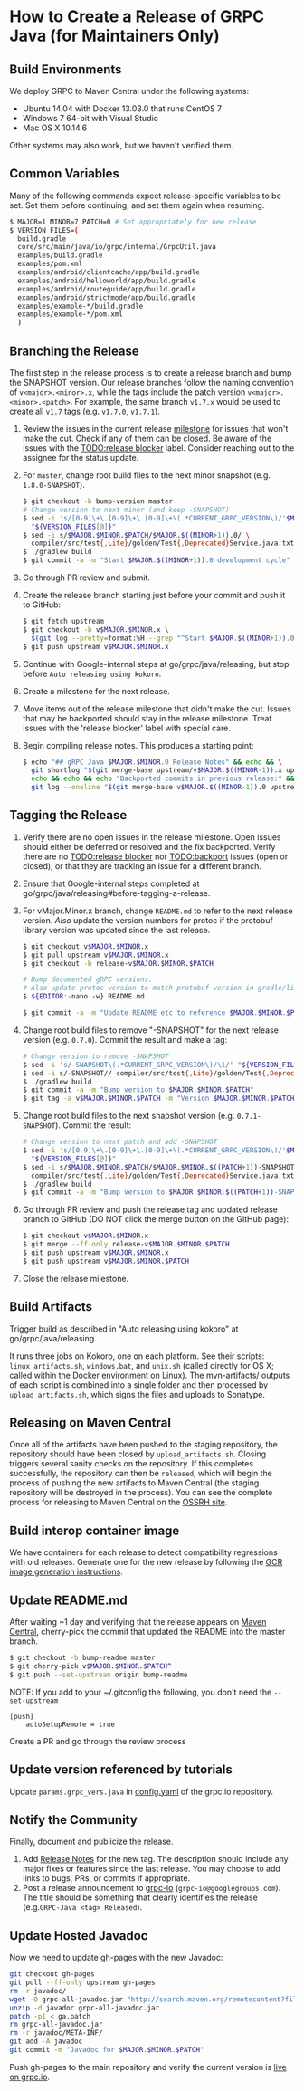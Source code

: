 How to Create a Release of GRPC Java (for Maintainers Only)
===============================================================

Build Environments
------------------
We deploy GRPC to Maven Central under the following systems:
- Ubuntu 14.04 with Docker 13.03.0 that runs CentOS 7
- Windows 7 64-bit with Visual Studio
- Mac OS X 10.14.6

Other systems may also work, but we haven't verified them.

Common Variables
----------------
Many of the following commands expect release-specific variables to be set. Set
them before continuing, and set them again when resuming.

```bash
$ MAJOR=1 MINOR=7 PATCH=0 # Set appropriately for new release
$ VERSION_FILES=(
  build.gradle
  core/src/main/java/io/grpc/internal/GrpcUtil.java
  examples/build.gradle
  examples/pom.xml
  examples/android/clientcache/app/build.gradle
  examples/android/helloworld/app/build.gradle
  examples/android/routeguide/app/build.gradle
  examples/android/strictmode/app/build.gradle
  examples/example-*/build.gradle
  examples/example-*/pom.xml
  )
```


Branching the Release
---------------------
The first step in the release process is to create a release branch and bump
the SNAPSHOT version. Our release branches follow the naming
convention of `v<major>.<minor>.x`, while the tags include the patch version
`v<major>.<minor>.<patch>`. For example, the same branch `v1.7.x`
would be used to create all `v1.7` tags (e.g. `v1.7.0`, `v1.7.1`).

1. Review the issues in the current release [milestone](https://github.com/grpc/grpc-java/milestones)
   for issues that won't make the cut. Check if any of them can be
   closed. Be aware of the issues with the [TODO:release blocker][] label.
   Consider reaching out to the assignee for the status update.
2. For `master`, change root build files to the next minor snapshot (e.g.
   ``1.8.0-SNAPSHOT``).

   ```bash
   $ git checkout -b bump-version master
   # Change version to next minor (and keep -SNAPSHOT)
   $ sed -i 's/[0-9]\+\.[0-9]\+\.[0-9]\+\(.*CURRENT_GRPC_VERSION\)/'$MAJOR.$((MINOR+1)).0'\1/' \
     "${VERSION_FILES[@]}"
   $ sed -i s/$MAJOR.$MINOR.$PATCH/$MAJOR.$((MINOR+1)).0/ \
     compiler/src/test{,Lite}/golden/Test{,Deprecated}Service.java.txt
   $ ./gradlew build
   $ git commit -a -m "Start $MAJOR.$((MINOR+1)).0 development cycle"
   ```
3. Go through PR review and submit.
4. Create the release branch starting just before your commit and push it to GitHub:

   ```bash
   $ git fetch upstream
   $ git checkout -b v$MAJOR.$MINOR.x \
     $(git log --pretty=format:%H --grep "^Start $MAJOR.$((MINOR+1)).0 development cycle$" upstream/master)^
   $ git push upstream v$MAJOR.$MINOR.x
   ```
5. Continue with Google-internal steps at go/grpc/java/releasing, but stop
   before `Auto releasing using kokoro`.
6. Create a milestone for the next release.
7. Move items out of the release milestone that didn't make the cut. Issues that
   may be backported should stay in the release milestone. Treat issues with the
   'release blocker' label with special care.
8. Begin compiling release notes. This produces a starting point:

   ```bash
   $ echo "## gRPC Java $MAJOR.$MINOR.0 Release Notes" && echo && \
     git shortlog "$(git merge-base upstream/v$MAJOR.$((MINOR-1)).x upstream/v$MAJOR.$MINOR.x)"..upstream/v$MAJOR.$MINOR.x | cat && \
     echo && echo && echo "Backported commits in previous release:" && \
     git log --oneline "$(git merge-base v$MAJOR.$((MINOR-1)).0 upstream/v$MAJOR.$MINOR.x)"..v$MAJOR.$((MINOR-1)).0^
   ```

[TODO:release blocker]: https://github.com/grpc/grpc-java/issues?q=label%3A%22TODO%3Arelease+blocker%22
[TODO:backport]: https://github.com/grpc/grpc-java/issues?q=label%3ATODO%3Abackport

Tagging the Release
-------------------

1. Verify there are no open issues in the release milestone. Open issues should
   either be deferred or resolved and the fix backported. Verify there are no
   [TODO:release blocker][] nor [TODO:backport][] issues (open or closed), or
   that they are tracking an issue for a different branch.
2. Ensure that Google-internal steps completed at go/grpc/java/releasing#before-tagging-a-release.
3. For vMajor.Minor.x branch, change `README.md` to refer to the next release
   version. _Also_ update the version numbers for protoc if the protobuf library
   version was updated since the last release.

   ```bash
   $ git checkout v$MAJOR.$MINOR.x
   $ git pull upstream v$MAJOR.$MINOR.x
   $ git checkout -b release-v$MAJOR.$MINOR.$PATCH
   
   # Bump documented gRPC versions.
   # Also update protoc version to match protobuf version in gradle/libs.versions.toml.
   $ ${EDITOR:-nano -w} README.md
   
   $ git commit -a -m "Update README etc to reference $MAJOR.$MINOR.$PATCH"
   ```
4. Change root build files to remove "-SNAPSHOT" for the next release version
   (e.g. `0.7.0`). Commit the result and make a tag:

   ```bash
   # Change version to remove -SNAPSHOT
   $ sed -i 's/-SNAPSHOT\(.*CURRENT_GRPC_VERSION\)/\1/' "${VERSION_FILES[@]}"
   $ sed -i s/-SNAPSHOT// compiler/src/test{,Lite}/golden/Test{,Deprecated}Service.java.txt
   $ ./gradlew build
   $ git commit -a -m "Bump version to $MAJOR.$MINOR.$PATCH"
   $ git tag -a v$MAJOR.$MINOR.$PATCH -m "Version $MAJOR.$MINOR.$PATCH"
   ```
5. Change root build files to the next snapshot version (e.g. `0.7.1-SNAPSHOT`).
   Commit the result:

   ```bash
   # Change version to next patch and add -SNAPSHOT
   $ sed -i 's/[0-9]\+\.[0-9]\+\.[0-9]\+\(.*CURRENT_GRPC_VERSION\)/'$MAJOR.$MINOR.$((PATCH+1))-SNAPSHOT'\1/' \
     "${VERSION_FILES[@]}"
   $ sed -i s/$MAJOR.$MINOR.$PATCH/$MAJOR.$MINOR.$((PATCH+1))-SNAPSHOT/ \
     compiler/src/test{,Lite}/golden/Test{,Deprecated}Service.java.txt
   $ ./gradlew build
   $ git commit -a -m "Bump version to $MAJOR.$MINOR.$((PATCH+1))-SNAPSHOT"
   ```
6. Go through PR review and push the release tag and updated release branch to
   GitHub (DO NOT click the merge button on the GitHub page):

   ```bash
   $ git checkout v$MAJOR.$MINOR.x
   $ git merge --ff-only release-v$MAJOR.$MINOR.$PATCH
   $ git push upstream v$MAJOR.$MINOR.x
   $ git push upstream v$MAJOR.$MINOR.$PATCH
   ```
7. Close the release milestone.

Build Artifacts
---------------

Trigger build as described in "Auto releasing using kokoro" at
go/grpc/java/releasing.

It runs three jobs on Kokoro, one on each platform. See their scripts:
`linux_artifacts.sh`, `windows.bat`, and `unix.sh` (called directly for OS X;
called within the Docker environment on Linux). The mvn-artifacts/ outputs of
each script is combined into a single folder and then processed by
`upload_artifacts.sh`, which signs the files and uploads to Sonatype.

Releasing on Maven Central
--------------------------

Once all of the artifacts have been pushed to the staging repository, the
repository should have been closed by `upload_artifacts.sh`. Closing triggers
several sanity checks on the repository. If this completes successfully, the
repository can then be `released`, which will begin the process of pushing the
new artifacts to Maven Central (the staging repository will be destroyed in the
process). You can see the complete process for releasing to Maven Central on the
[OSSRH site](https://central.sonatype.org/pages/releasing-the-deployment.html).

Build interop container image
-----------------------------

We have containers for each release to detect compatibility regressions with old
releases. Generate one for the new release by following the
[GCR image generation instructions](https://github.com/grpc/grpc/blob/master/tools/interop_matrix/README.md#step-by-step-instructions-for-adding-a-gcr-image-for-a-new-release-for-compatibility-test).

Update README.md
----------------
After waiting ~1 day and verifying that the release appears on [Maven
Central](https://search.maven.org/search?q=g:io.grpc), cherry-pick the commit
that updated the README into the master branch.

```bash
$ git checkout -b bump-readme master
$ git cherry-pick v$MAJOR.$MINOR.$PATCH^
$ git push --set-upstream origin bump-readme
```

NOTE: If you add to your ~/.gitconfig the following, you don't need the
`--set-upstream`

```text
[push]
	autoSetupRemote = true
```

Create a PR and go through the review process

Update version referenced by tutorials
--------------------------------------

Update `params.grpc_vers.java` in
[config.yaml](https://github.com/grpc/grpc.io/blob/master/config.yaml)
of the grpc.io repository.

Notify the Community
--------------------
Finally, document and publicize the release.

1. Add [Release Notes](https://github.com/grpc/grpc-java/releases) for the new tag.
   The description should include any major fixes or features since the last release.
   You may choose to add links to bugs, PRs, or commits if appropriate.
2. Post a release announcement to [grpc-io](https://groups.google.com/forum/#!forum/grpc-io)
   (`grpc-io@googlegroups.com`). The title should be something that clearly identifies
   the release (e.g.`GRPC-Java <tag> Released`).

Update Hosted Javadoc
---------------------

Now we need to update gh-pages with the new Javadoc:

```bash
git checkout gh-pages
git pull --ff-only upstream gh-pages
rm -r javadoc/
wget -O grpc-all-javadoc.jar "http://search.maven.org/remotecontent?filepath=io/grpc/grpc-all/$MAJOR.$MINOR.$PATCH/grpc-all-$MAJOR.$MINOR.$PATCH-javadoc.jar"
unzip -d javadoc grpc-all-javadoc.jar
patch -p1 < ga.patch
rm grpc-all-javadoc.jar
rm -r javadoc/META-INF/
git add -A javadoc
git commit -m "Javadoc for $MAJOR.$MINOR.$PATCH"
```

Push gh-pages to the main repository and verify the current version is [live
on grpc.io](https://grpc.io/grpc-java/javadoc/).
